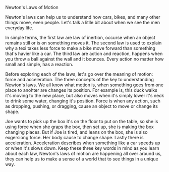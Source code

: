 Newton's Laws of Motion

Newton's laws can help us to understand how cars, bikes, and many other things move, even people. Let's talk a litlle bit about when we see the men everyday life.

In simple terms, the first law are law of inertion, occurse when an object remains still or is on something moves it. The second law is used to explain why a texi takes less force to make a bike move forward than something that's havier like a car. The third law are action and reaction, happens when you throw a ball against the wall and it bounces. Every action no matter how small and simple, has a reaction.

Before exploring each of the laws, let's go over the meaning of motion: force and acceleration. The three concepts of the key to understanding Newton's laws. We all know what motion is, when something goes from one place to anohter are changes its position. For example is, this duck walks it's moving to the new place, but also moves when it's simply lower it's neck to drink some water, changing it's position. Force is when any action, such as dropping, pushing, or dragging, cause an object to move or change its shape.

Joe wants to pick up the box it's on the floor to put on the table, so she is using force when she graps the box, then set up, she is making the box changing places. But if Joe is tired, and leans on the box, she is also exgersiong force. Her body cause to change shape. Lastly there is acceleration. Acceleration describes when something like a car speeds up or when it's slows down. Keep these three key words in mind as you learn about each law, Newton's laws of motion are happening all over around us, they can help us to make a sense of a world that to see things in a unique way.